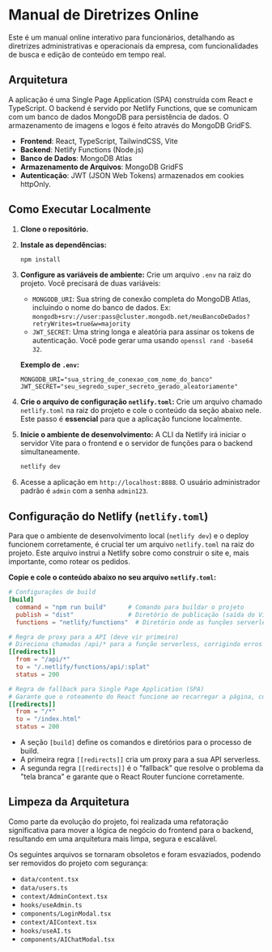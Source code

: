 # Manual de Diretrizes Online

Este é um manual online interativo para funcionários, detalhando as diretrizes administrativas e operacionais da empresa, com funcionalidades de busca e edição de conteúdo em tempo real.

## Arquitetura

A aplicação é uma Single Page Application (SPA) construída com React e TypeScript. O backend é servido por Netlify Functions, que se comunicam com um banco de dados MongoDB para persistência de dados. O armazenamento de imagens e logos é feito através do MongoDB GridFS.

- **Frontend**: React, TypeScript, TailwindCSS, Vite
- **Backend**: Netlify Functions (Node.js)
- **Banco de Dados**: MongoDB Atlas
- **Armazenamento de Arquivos**: MongoDB GridFS
- **Autenticação**: JWT (JSON Web Tokens) armazenados em cookies httpOnly.

## Como Executar Localmente

1.  **Clone o repositório.**
2.  **Instale as dependências:**
    ```bash
    npm install
    ```
3.  **Configure as variáveis de ambiente:**
    Crie um arquivo `.env` na raiz do projeto. Você precisará de duas variáveis:
    -   `MONGODB_URI`: Sua string de conexão completa do MongoDB Atlas, incluindo o nome do banco de dados. Ex: `mongodb+srv://user:pass@cluster.mongodb.net/meuBancoDeDados?retryWrites=true&w=majority`
    -   `JWT_SECRET`: Uma string longa e aleatória para assinar os tokens de autenticação. Você pode gerar uma usando `openssl rand -base64 32`.

    **Exemplo de `.env`:**
    ```
    MONGODB_URI="sua_string_de_conexao_com_nome_do_banco"
    JWT_SECRET="seu_segredo_super_secreto_gerado_aleatoriamente"
    ```
4.  **Crie o arquivo de configuração `netlify.toml`:**
    Crie um arquivo chamado `netlify.toml` na raiz do projeto e cole o conteúdo da seção abaixo nele. Este passo é **essencial** para que a aplicação funcione localmente.

5.  **Inicie o ambiente de desenvolvimento:**
    A CLI da Netlify irá iniciar o servidor Vite para o frontend e o servidor de funções para o backend simultaneamente.
    ```bash
    netlify dev
    ```
6.  Acesse a aplicação em `http://localhost:8888`. O usuário administrador padrão é `admin` com a senha `admin123`.

## Configuração do Netlify (`netlify.toml`)

Para que o ambiente de desenvolvimento local (`netlify dev`) e o deploy funcionem corretamente, é crucial ter um arquivo `netlify.toml` na raiz do projeto. Este arquivo instrui a Netlify sobre como construir o site e, mais importante, como rotear os pedidos.

**Copie e cole o conteúdo abaixo no seu arquivo `netlify.toml`:**

```toml
# Configurações de build
[build]
  command = "npm run build"      # Comando para buildar o projeto
  publish = "dist"               # Diretório de publicação (saída do Vite)
  functions = "netlify/functions"  # Diretório onde as funções serverless estão

# Regra de proxy para a API (deve vir primeiro)
# Direciona chamadas /api/* para a função serverless, corrigindo erros de comunicação.
[[redirects]]
  from = "/api/*"
  to = "/.netlify/functions/api/:splat"
  status = 200

# Regra de fallback para Single Page Application (SPA)
# Garante que o roteamento do React funcione ao recarregar a página, corrigindo a "tela branca".
[[redirects]]
  from = "/*"
  to = "/index.html"
  status = 200
```
- A seção `[build]` define os comandos e diretórios para o processo de build.
- A primeira regra `[[redirects]]` cria um proxy para a sua API serverless.
- A segunda regra `[[redirects]]` é o "fallback" que resolve o problema da "tela branca" e garante que o React Router funcione corretamente.

## Limpeza da Arquitetura

Como parte da evolução do projeto, foi realizada uma refatoração significativa para mover a lógica de negócio do frontend para o backend, resultando em uma arquitetura mais limpa, segura e escalável.

Os seguintes arquivos se tornaram obsoletos e foram esvaziados, podendo ser removidos do projeto com segurança:

-   `data/content.tsx`
-   `data/users.ts`
-   `context/AdminContext.tsx`
-   `hooks/useAdmin.ts`
-   `components/LoginModal.tsx`
-   `context/AIContext.tsx`
-   `hooks/useAI.ts`
-   `components/AIChatModal.tsx`
